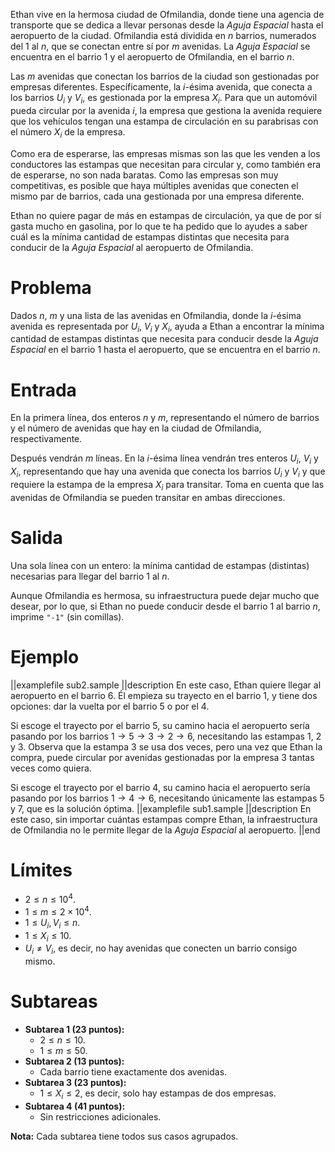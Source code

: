 Ethan vive en la hermosa ciudad de Ofmilandia, donde tiene una agencia de transporte que se dedica a llevar personas desde la _Aguja Espacial_ hasta el aeropuerto de la ciudad. Ofmilandia está dividida en $n$ barrios, numerados del $1$ al $n$, que se conectan entre sí por $m$ avenidas. La _Aguja Espacial_ se encuentra en el barrio $1$ y el aeropuerto de Ofmilandia, en el barrio $n$.

Las $m$ avenidas que conectan los barrios de la ciudad son gestionadas por empresas diferentes. Específicamente, la $i$-ésima avenida, que conecta a los barrios $U_i$ y $V_i$, es gestionada por la empresa $X_i$. Para que un automóvil pueda circular por la avenida $i$, la empresa que gestiona la avenida requiere que los vehículos tengan una estampa de circulación en su parabrisas con el número $X_i$ de la empresa.

Como era de esperarse, las empresas mismas son las que les venden a los conductores las estampas que necesitan para circular y, como también era de esperarse, no son nada baratas. Como las empresas son muy competitivas, es posible que haya múltiples avenidas que conecten el mismo par de barrios, cada una gestionada por una empresa diferente.

Ethan no quiere pagar de más en estampas de circulación, ya que de por sí gasta mucho en gasolina, por lo que te ha pedido que lo ayudes a saber cuál es la mínima cantidad de estampas distintas que necesita para conducir de la _Aguja Espacial_ al aeropuerto de Ofmilandia.

# Problema

Dados $n$, $m$ y una lista de las avenidas en Ofmilandia, donde la $i$-ésima avenida es representada por $U_i$, $V_i$ y $X_i$, ayuda a Ethan a encontrar la mínima cantidad de estampas distintas que necesita para conducir desde la _Aguja Espacial_ en el barrio $1$ hasta el aeropuerto, que se encuentra en el barrio $n$.

# Entrada

En la primera línea, dos enteros $n$ y $m$, representando el número de barrios y el número de avenidas que hay en la ciudad de Ofmilandia, respectivamente.

Después vendrán $m$ líneas. En la $i$-ésima línea vendrán tres enteros $U_i$, $V_i$ y $X_i$, representando que hay una avenida que conecta los barrios $U_i$ y $V_i$ y que requiere la estampa de la empresa $X_i$ para transitar. Toma en cuenta que las avenidas de Ofmilandia se pueden transitar en ambas direcciones.

# Salida

Una sola línea con un entero: la mínima cantidad de estampas (distintas) necesarias para llegar del barrio $1$ al $n$.

Aunque Ofmilandia es hermosa, su infraestructura puede dejar mucho que desear, por lo que, si Ethan no puede conducir desde el barrio $1$ al barrio $n$, imprime `"-1"` (sin comillas).

# Ejemplo

||examplefile
sub2.sample
||description
En este caso, Ethan quiere llegar al aeropuerto en el barrio $6$. Él empieza su trayecto en el barrio $1$, y tiene dos opciones: dar la vuelta por el barrio $5$ o por el $4$.

Si escoge el trayecto por el barrio $5$, su camino hacia el aeropuerto sería pasando por los barrios $1 \rightarrow 5 \rightarrow 3 \rightarrow 2 \rightarrow 6$, necesitando las estampas $1$, $2$ y $3$. Observa que la estampa $3$ se usa dos veces, pero una vez que Ethan la compra, puede circular por avenidas gestionadas por la empresa $3$ tantas veces como quiera.

Si escoge el trayecto por el barrio $4$, su camino hacia el aeropuerto sería pasando por los barrios $1 \rightarrow 4 \rightarrow 6$, necesitando únicamente las estampas $5$ y $7$, que es la solución óptima.
||examplefile
sub1.sample
||description
En este caso, sin importar cuántas estampas compre Ethan, la infraestructura de Ofmilandia no le permite llegar de la _Aguja Espacial_ al aeropuerto.
||end

# Límites

- $2 \leq n \leq 10^4$.
- $1 \leq m \leq 2 \times 10^4$.
- $1 \leq U_i, V_i \leq n$.
- $1 \leq X_i \leq 10$.
- $U_i \neq V_i$, es decir, no hay avenidas que conecten un barrio consigo mismo.

# Subtareas

- **Subtarea 1 (23 puntos):**
  - $2 \leq n \leq 10$.
  - $1 \leq m \leq 50$.
- **Subtarea 2 (13 puntos):**
  - Cada barrio tiene exactamente dos avenidas.
- **Subtarea 3 (23 puntos):**
  - $1 \leq X_i \leq 2$, es decir, solo hay estampas de dos empresas.
- **Subtarea 4 (41 puntos):**
  - Sin restricciones adicionales.

**Nota:** Cada subtarea tiene todos sus casos agrupados.
